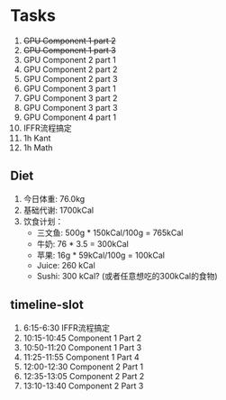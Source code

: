 # Tasks
1. ~~GPU Component 1 part 2~~
2. ~~GPU Component 1 part 3~~
3. GPU Component 2 part 1
4. GPU Component 2 part 2
5. GPU Component 2 part 3
6. GPU Component 3 part 1
7. GPU Component 3 part 2
8. GPU Component 3 part 3
9. GPU Component 4 part 1
10. IFFR流程搞定
11. 1h Kant
12. 1h Math

## Diet
1. 今日体重: 76.0kg
2. 基础代谢: 1700kCal
3. 饮食计划：
    * 三文鱼: 500g * 150kCal/100g = 765kCal
    * 牛奶: 76 * 3.5 = 300kCal
    * 苹果: 16g * 59kCal/100g = 100kCal
    * Juice: 260 kCal
    * Sushi: 300 kCal? (或者任意想吃的300kCal的食物)

## timeline-slot
1. 6:15-6:30 IFFR流程搞定
2. 10:15-10:45 Component 1 Part 2
3. 10:50-11:20 Component 1 Part 3
4. 11:25-11:55 Component 1 Part 4
5. 12:00-12:30 Component 2 Part 1
6. 12:35-13:05 Component 2 Part 2
7. 13:10-13:40 Component 2 Part 3


